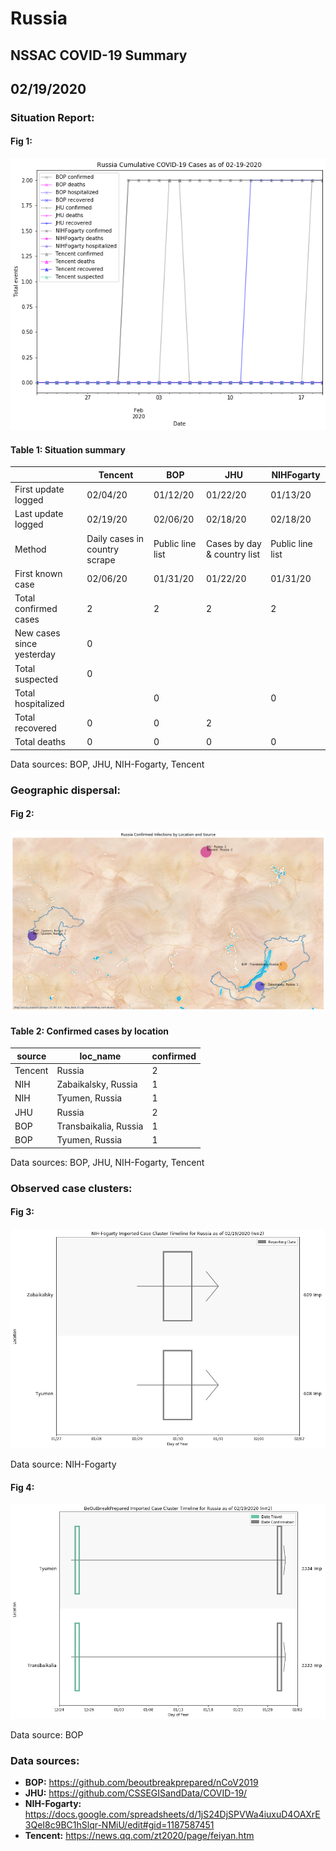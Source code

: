 # Russia
## NSSAC COVID-19 Summary
## 02/19/2020



### Situation Report:
#### Fig 1:
![Russia cases](../merged_histories/Russia_merged_histories.png)

#### Table 1: Situation summary


|                           | Tencent                       | BOP              | JHU                         | NIHFogarty       |
|---------------------------|-------------------------------|------------------|-----------------------------|------------------|
| First update logged       | 02/04/20                      | 01/12/20         | 01/22/20                    | 01/13/20         |
| Last update logged        | 02/19/20                      | 02/06/20         | 02/18/20                    | 02/18/20         |
| Method                    | Daily cases in country scrape | Public line list | Cases by day & country list | Public line list |
| First known case          | 02/06/20                      | 01/31/20         | 01/22/20                    | 01/31/20         |
| Total confirmed cases     | 2                             | 2                | 2                           | 2                |
| New cases since yesterday | 0                             |                  |                             |                  |
| Total suspected           | 0                             |                  |                             |                  |
| Total hospitalized        |                               | 0                |                             | 0                |
| Total recovered           | 0                             | 0                | 2                           |                  |
| Total deaths              | 0                             | 0                | 0                           | 0                |

Data sources: BOP, JHU, NIH-Fogarty, Tencent


### Geographic dispersal:
#### Fig 2:
![Russia mapped](../case_locs/Russia_case_locs.png)

#### Table 2: Confirmed cases by location


| source   | loc_name              |   confirmed |
|----------|-----------------------|-------------|
| Tencent  | Russia                |           2 |
| NIH      | Zabaikalsky, Russia   |           1 |
| NIH      | Tyumen, Russia        |           1 |
| JHU      | Russia                |           2 |
| BOP      | Transbaikalia, Russia |           1 |
| BOP      | Tyumen, Russia        |           1 |

Data sources: BOP, JHU, NIH-Fogarty, Tencent


### Observed case clusters:
#### Fig 3:
![Russia cases](../cluster_analysis/Russia_imported_cases_NIHFogarty.png)



Data source: NIH-Fogarty


#### Fig 4:
![Russia cases](../cluster_analysis/Russia_imported_cases_BOP.png)



Data source: BOP


### Data sources:
* **BOP:** https://github.com/beoutbreakprepared/nCoV2019
* **JHU:** https://github.com/CSSEGISandData/COVID-19/
* **NIH-Fogarty:** https://docs.google.com/spreadsheets/d/1jS24DjSPVWa4iuxuD4OAXrE3QeI8c9BC1hSlqr-NMiU/edit#gid=1187587451
* **Tencent:** https://news.qq.com/zt2020/page/feiyan.htm